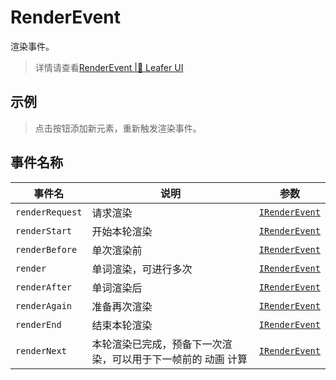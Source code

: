 # RenderEvent
渲染事件。

> 详情请查看[RenderEvent |🌿 Leafer UI](https://www.leaferjs.com/ui/guide/event/basic/Render.html)

## 示例

> 点击按钮添加新元素，重新触发渲染事件。

<script setup lang="ts">
import code from './index.vue?raw'
</script>

<Repl :code="code"  />

## 事件名称

[IRenderEvent-url]: https://www.leaferjs.com/ui/api/interfaces/IRenderEvent.html

| 事件名  | 说明 | 参数 |
| --- | --- | --- |
| `renderRequest` | 请求渲染 | [`IRenderEvent`][IRenderEvent-url] |
| `renderStart` | 开始本轮渲染 | [`IRenderEvent`][IRenderEvent-url] |
| `renderBefore` | 单次渲染前 | [`IRenderEvent`][IRenderEvent-url] |
| `render` | 单词渲染，可进行多次 | [`IRenderEvent`][IRenderEvent-url] |
| `renderAfter` | 单词渲染后 | [`IRenderEvent`][IRenderEvent-url] |
| `renderAgain` | 准备再次渲染 | [`IRenderEvent`][IRenderEvent-url] |
| `renderEnd` | 结束本轮渲染 | [`IRenderEvent`][IRenderEvent-url] |
| `renderNext` | 本轮渲染已完成，预备下一次渲染，可以用于下一帧前的 动画 计算 | [`IRenderEvent`][IRenderEvent-url] |
